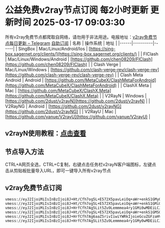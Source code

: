 # 公益免费v2ray节点订阅 每2小时更新 更新时间 2025-03-17 09:03:30
所有v2ray免费节点都爬取自网络，请勿用于非法用途。电报地址：[v2ray免费节点每日更新 – Telegram](https://t.me/just_do_chat) 
[自助订阅](https://share.colors.nyc.mn/)
| 名称 | 操作系统 | 地址 |
|------|----------|------|
| SingBox | Mac/Linux/Android/Ios | [https://sing-box.sagernet.org/clients/](https://sing-box.sagernet.org/clients/) |
| FlClash | Mac/Linux/Windows/Android | [https://github.com/chen08209/FlClash](https://github.com/chen08209/FlClash) |
| Clash Verge | Mac/Linux/Windows | [https://github.com/clash-verge-rev/clash-verge-rev](https://github.com/clash-verge-rev/clash-verge-rev) |
| Clash Meta Android | Android | [https://github.com/MetaCubeX/ClashMetaForAndroid](https://github.com/MetaCubeX/ClashMetaForAndroid) |
| ClashX Meta | Mac | [https://github.com/MetaCubeX/ClashX.Meta](https://github.com/MetaCubeX/ClashX.Meta) |
| V2RayN | Windows | [https://github.com/2dust/v2rayN](https://github.com/2dust/v2rayN) |
| V2RayNG | Android | [https://github.com/2dust/v2rayNG](https://github.com/2dust/v2rayNG) |
| V2RayU | Mac | [https://github.com/yanue/V2rayU](https://github.com/yanue/V2rayU) |
## v2rayN使用教程：[点击查看](https://blog.colors.nyc.mn/posts/how-to-use-v2rayn//)
## 节点导入方法
CTRL+A网页全选，CTRL+C复制，右键点击任务栏v2rayN客户端图标，左键点击从剪贴板批量导入URL，即可一键导入所有v2ray节点  
## v2ray免费节点订阅  
``` 
vmess://eyJ2IjoiMiIsInBzIjoi8J+Ht/Cfh7og5L+E572X5pavLeiOq+aWr+enkS1GMy0wMDEiLCJhZGQiOiIxODUuMjIuMTUyLjIzNiIsInBvcnQiOiIyMzAxNSIsInR5cGUiOiJub25lIiwiaWQiOiJlZTZlZTY3Yy1jYTUxLTRiY2EtYTg5NS0yNWY1ZWRjOTRiZGIiLCJhaWQiOiIwIiwibmV0Ijoid3MiLCJwYXRoIjoiLyIsImhvc3QiOiIiLCJ0bHMiOiIifQ==
vmess://eyJ2IjoiMiIsInBzIjoi8J+Ht/Cfh7og5L+E572X5pavLeiOq+aWr+enkS1GMi0wMDEiLCJhZGQiOiI0Ni4xNy40My4xMjIiLCJwb3J0IjoiMjIwMDgiLCJ0eXBlIjoibm9uZSIsImlkIjoiZWU2ZWU2N2MtY2E1MS00YmNhLWE4OTUtMjVmNWVkYzk0YmRiIiwiYWlkIjoiMCIsIm5ldCI6IndzIiwicGF0aCI6Ii8iLCJob3N0IjoiIiwidGxzIjoiIn0=
vmess://eyJ2IjoiMiIsInBzIjoi8J+HrfCfh7Ag5Lit5Zu9Lemmmea4ry1GMi0wMDEiLCJhZGQiOiI0NS4xNDQuMTc0LjkwIiwicG9ydCI6IjIyMDE1IiwidHlwZSI6Im5vbmUiLCJpZCI6ImVlNmVlNjdjLWNhNTEtNGJjYS1hODk1LTI1ZjVlZGM5NGJkYiIsImFpZCI6IjAiLCJuZXQiOiJ3cyIsInBhdGgiOiIvIiwiaG9zdCI6IiIsInRscyI6IiJ9
vmess://eyJ2IjoiMiIsInBzIjoi8J+Ht/Cfh7og5L+E572X5pavLeiOq+aWr+enkS1GMS0wMDEiLCJhZGQiOiIxNzYuMzIuMzUuMTQ4IiwicG9ydCI6IjIxMDExIiwidHlwZSI6Im5vbmUiLCJpZCI6ImVlNmVlNjdjLWNhNTEtNGJjYS1hODk1LTI1ZjVlZGM5NGJkYiIsImFpZCI6IjAiLCJuZXQiOiJ3cyIsInBhdGgiOiIvIiwiaG9zdCI6IiIsInRscyI6IiJ9
vmess://eyJ2IjoiMiIsInBzIjoi8J+HrfCfh7Ag6aaZ5rivIiwiYWRkIjoieGcuZGFzaHVhaS5jeW91IiwicG9ydCI6IjE5OTAxIiwidHlwZSI6Im5vbmUiLCJpZCI6ImUzYzkzMjI3LTA4N2QtNGY0Zi04NWYwLTA0YTQyZjI0ZDdiYyIsImFpZCI6IjAiLCJuZXQiOiJ0Y3AiLCJwYXRoIjoiLyIsImhvc3QiOiJ4Zy5kYXNodWFpLmN5b3UiLCJ0bHMiOiIifQ==
vmess://eyJ2IjoiMiIsInBzIjoi8J+HrfCfh7Ag5Lit5Zu9Lemmmea4ry1GMy0wMDEiLCJhZGQiOiIyMTIuMTkyLjEzLjY4IiwicG9ydCI6IjIzMDE1IiwidHlwZSI6Im5vbmUiLCJpZCI6ImVlNmVlNjdjLWNhNTEtNGJjYS1hODk1LTI1ZjVlZGM5NGJkYiIsImFpZCI6IjAiLCJuZXQiOiJ3cyIsInBhdGgiOiIvIiwiaG9zdCI6IiIsInRscyI6IiJ9
```

